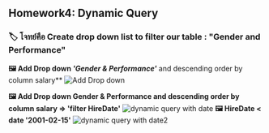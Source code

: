## Homework4: Dynamic Query 
### 🏷  โจทย์คือ Create drop down list to filter our table : "Gender and Performance"
**🖼 Add Drop down *'Gender & Performance'*** and descending order by column salary**
![Add Drop down ](https://github.com/user-attachments/assets/35b99bdb-b611-4bd5-80ce-c646ae6c85e3)

**🖼 Add Drop down Gender & Performance and descending order by column salary => 'filter HireDate'**
![dynamic query with date](https://github.com/user-attachments/assets/c1c34748-b72a-4065-815e-6d25a5a2e302)
**🖼 HireDate < date '2001-02-15'**
![dynamic query with date2](https://github.com/user-attachments/assets/c5929661-b303-4ec1-8a8c-801a6bb0bb0d)


